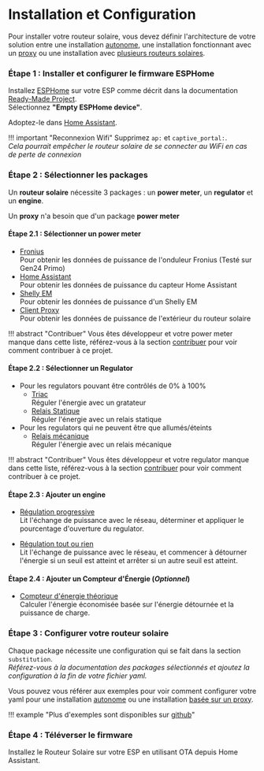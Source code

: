 # Installation et Configuration

Pour installer votre routeur solaire, vous devez définir l'architecture de votre solution entre une installation [autonome](firmware.md#configuration-autonome), une installation fonctionnant avec un [proxy](firmware.md#configuration-avec-proxy-de-compteur-denergie) ou une installation avec [plusieurs routeurs solaires](firmware.md#configuration-avec-plusieurs-routeurs-solaires).

### Étape 1 : Installer et configurer le firmware ESPHome

Installez [ESPHome](https://esphome.io) sur votre ESP comme décrit dans la documentation [Ready-Made Project](https://esphome.io/projects/).  
Sélectionnez **"Empty ESPHome device"**.

Adoptez-le dans [Home Assistant](https://home-assistant.io).

!!! important "Reconnexion Wifi"
    Supprimez `ap:` et `captive_portal:`.  
    *Cela pourrait empêcher le routeur solaire de se connecter au WiFi en cas de perte de connexion*

### Étape 2 : Sélectionner les packages

Un **routeur solaire** nécessite 3 packages : un **power meter**, un **regulator** et un **engine**.

Un **proxy** n'a besoin que d'un package **power meter**

#### Étape 2.1 : Sélectionner un power meter

* [Fronius](power_meter_fronius.md)  
    Pour obtenir les données de puissance de l'onduleur Fronius (Testé sur Gen24 Primo)
* [Home Assistant](power_meter_home_assistant.md)  
    Pour obtenir les données de puissance du capteur Home Assistant
* [Shelly EM](power_meter_shelly_em.md)  
    Pour obtenir les données de puissance d'un Shelly EM
* [Client Proxy](power_meter_proxy_client.md)  
    Pour obtenir les données de puissance de l'extérieur du routeur solaire

!!! abstract "Contribuer"
    Vous êtes développeur et votre power meter manque dans cette liste, référez-vous à la section [contribuer](contributing.md) pour voir comment contribuer à ce projet.

#### Étape 2.2 : Sélectionner un Regulator

* Pour les regulators pouvant être contrôlés de 0% à 100%
    * [Triac](regulator_triac.md)  
    Réguler l'énergie avec un gratateur
    * [Relais Statique](regulator_solid_state_relay.md)  
    Réguler l'énergie avec un relais statique
* Pour les regulators qui ne peuvent être que allumés/éteints
    * [Relais mécanique](regulator_mecanical_relay.md)  
    Réguler l'énergie avec un relais mécanique

!!! abstract "Contribuer"
    Vous êtes développeur et votre regulator manque dans cette liste, référez-vous à la section [contribuer](contributing.md) pour voir comment contribuer à ce projet.

#### Étape 2.3 : Ajouter un engine

* [Régulation progressive](engine_1dimmer.md)  
  Lit l'échange de puissance avec le réseau, déterminer et appliquer le pourcentage d'ouverture du regulator.

* [Régulation tout ou rien](engine_1switch.md)  
  Lit l'échange de puissance avec le réseau, et commencer à détourner l'énergie si un seuil est atteint et arrêter si un autre seuil est atteint.

#### Étape 2.4 : Ajouter un Compteur d'Énergie (*Optionnel*)

* [Compteur d'énergie théorique](energy_counter_theorical.md)  
  Calculer l'énergie économisée basée sur l'énergie détournée et la puissance de charge.

### Étape 3 : Configurer votre routeur solaire

Chaque package nécessite une configuration qui se fait dans la section `substitution`.  
*Référez-vous à la documentation des packages sélectionnés et ajoutez la configuration à la fin de votre fichier yaml.*

Vous pouvez vous référer aux exemples pour voir comment configurer votre yaml pour une installation [autonome](example_standalone.md) ou une installation [basée sur un proxy](example_proxy.md).

!!! example "Plus d'exemples sont disponibles sur [github](https://github.com/XavierBerger/Solar-Router-for-ESPHome)"

### Étape 4 : Téléverser le firmware

Installez le Routeur Solaire sur votre ESP en utilisant OTA depuis Home Assistant.
